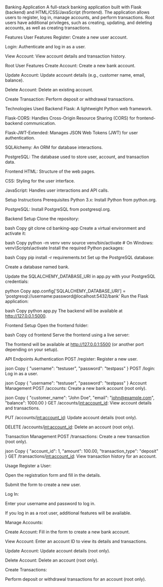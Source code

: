 Banking Application
A full-stack banking application built with Flask (backend) and HTML/CSS/JavaScript (frontend). The application allows users to register, log in, manage accounts, and perform transactions. Root users have additional privileges, such as creating, updating, and deleting accounts, as well as creating transactions.

Features
User Features
Register: Create a new user account.

Login: Authenticate and log in as a user.

View Account: View account details and transaction history.

Root User Features
Create Account: Create a new bank account.

Update Account: Update account details (e.g., customer name, email, balance).

Delete Account: Delete an existing account.

Create Transaction: Perform deposit or withdrawal transactions.

Technologies Used
Backend
Flask: A lightweight Python web framework.

Flask-CORS: Handles Cross-Origin Resource Sharing (CORS) for frontend-backend communication.

Flask-JWT-Extended: Manages JSON Web Tokens (JWT) for user authentication.

SQLAlchemy: An ORM for database interactions.

PostgreSQL: The database used to store user, account, and transaction data.

Frontend
HTML: Structure of the web pages.

CSS: Styling for the user interface.

JavaScript: Handles user interactions and API calls.

Setup Instructions
Prerequisites
Python 3.x: Install Python from python.org.

PostgreSQL: Install PostgreSQL from postgresql.org.


Backend Setup
Clone the repository:

bash
Copy
git clone <repository-url>
cd banking-app
Create a virtual environment and activate it:

bash
Copy
python -m venv venv
source venv/bin/activate  # On Windows: venv\Scripts\activate
Install the required Python packages:

bash
Copy
pip install -r requirements.txt
Set up the PostgreSQL database:

Create a database named bank.

Update the SQLALCHEMY_DATABASE_URI in app.py with your PostgreSQL credentials:

python
Copy
app.config['SQLALCHEMY_DATABASE_URI'] = 'postgresql://username:password@localhost:5432/bank'
Run the Flask application:

bash
Copy
python app.py
The backend will be available at http://127.0.0.1:5000.

Frontend Setup
Open the frontend folder:

bash
Copy
cd frontend
Serve the frontend using a live server:


The frontend will be available at http://127.0.0.1:5500 (or another port depending on your setup).

API Endpoints
Authentication
POST /register: Register a new user.

json
Copy
{
  "username": "testuser",
  "password": "testpass"
}
POST /login: Log in as a user.

json
Copy
{
  "username": "testuser",
  "password": "testpass"
}
Account Management
POST /accounts: Create a new bank account (root only).

json
Copy
{
  "customer_name": "John Doe",
  "email": "john@example.com",
  "balance": 1000.00
}
GET /accounts/<int:account_id>: View account details and transactions.

PUT /accounts/<int:account_id>: Update account details (root only).

DELETE /accounts/<int:account_id>: Delete an account (root only).

Transaction Management
POST /transactions: Create a new transaction (root only).

json
Copy
{
  "account_id": 1,
  "amount": 100.00,
  "transaction_type": "deposit"
}
GET /transactions/<int:account_id>: View transaction history for an account.

Usage
Register a User:

Open the registration form and fill in the details.

Submit the form to create a new user.

Log In:

Enter your username and password to log in.

If you log in as a root user, additional features will be available.

Manage Accounts:

Create Account: Fill in the form to create a new bank account.

View Account: Enter an account ID to view its details and transactions.

Update Account: Update account details (root only).

Delete Account: Delete an account (root only).

Create Transactions:

Perform deposit or withdrawal transactions for an account (root only).




